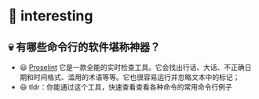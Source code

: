 # 🎈 interesting
## 💀 有哪些命令行的软件堪称神器？
- 😃 [Proselint](http://proselint.com/write/) 它是一款全能的实时检查工具。它会找出行话、大话、不正确日期和时间格式、滥用的术语等等。它也很容易运行并忽略文本中的标记；
- 😃 tldr：你能通过这个工具，快速查看查看各种命令的常用命令行例子
